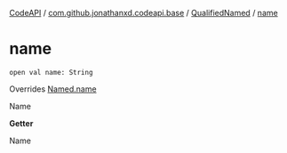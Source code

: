 [CodeAPI](../../index.md) / [com.github.jonathanxd.codeapi.base](../index.md) / [QualifiedNamed](index.md) / [name](.)

# name

`open val name: String`

Overrides [Named.name](../-named/name.md)

Name

**Getter**

Name

